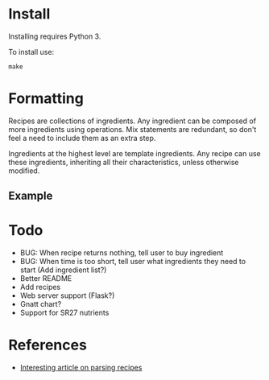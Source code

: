 # Install

Installing requires Python 3.

To install use:

```
make
```

# Formatting

Recipes are collections of ingredients. Any ingredient can be composed of more ingredients using operations. Mix statements are redundant, so don't feel a need to include them as an extra step.

Ingredients at the highest level are template ingredients. Any recipe can use these ingredients, inheriting all their characteristics, unless otherwise modified.

## Example


# Todo

- BUG: When recipe returns nothing, tell user to buy ingredient
- BUG: When time is too short, tell user what ingredients they need to start (Add ingredient list?)
- Better README
- Add recipes
- Web server support (Flask?)
- Gnatt chart?
- Support for SR27 nutrients

# References

- [Interesting article on parsing recipes](http://open.blogs.nytimes.com/2015/04/09/extracting-structured-data-from-recipes-using-conditional-random-fields/)
